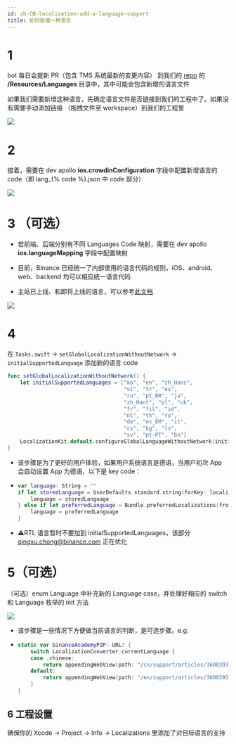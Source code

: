 ```yaml
---
id: zh-CN-localization-add-a-language-support
title: 如何新增一种语言
---
```


# 1

bot 每日会提新 PR（包含 TMS 系统最新的变更内容） 到我们的 [repo](https://git.toolsfdg.net/fe/ios-client) 的 **/Resources/Languages** 目录中，其中可能会包含新增的语言文件

如果我们需要新增这种语言，先确定语言文件是否链接到我们的工程中了。如果没有需要手动添加链接 （拖拽文件至 workspace）到我们的工程里

![](https://static.devfdg.net/static/mono-static/docs-ui/img/Localization-01.png)

# 2 

接着，需要在 dev apollo **ios.crowdinConfiguration** 字段中配置新增语言的 code（即 lang_{% code %}.json 中 code 部分）

![](https://static.devfdg.net/static/mono-static/docs-ui/img/Localization-02.png)

# 3 （可选）

- 若前端、后端分别有不同 Languages Code 映射，需要在 dev apollo **ios.languageMapping** 字段中配置映射

- 目前，Binance 已经统一了内部使用的语言代码的规则，iOS、android、web、backend 均可以相应统一语言代码

- 主站已上线、和即将上线的语言，可以参考[此文档](https://docs.google.com/spreadsheets/d/1zpSz2scY83E4v8oLoKAo558cY_1BqW1wzradAc7GMec/edit#gid=0)

![](https://static.devfdg.net/static/mono-static/docs-ui/img/Localization-03.png)

# 4 

在 `Tasks.swift` -> `setGlobalLocalizationWithoutNetwork` -> `initialSupportedLanguage` 添加新的语言 code
```swift
func setGlobalLocalizationWithoutNetwork() {
    let initialSupportedLanguages = ["ko", "en", "zh_Hans",
                                     "vi", "tr", "es",
                                     "ru", "pt_BR", "ja",
                                     "zh_Hant", "pl", "uk",
                                     "fr", "fil", "id",
                                     "nl", "th", "ro",
                                     "de", "es_EM", "it",
                                     "cs", "bg", "lv",
                                     "sv", "pt-PT", "bn"]
    LocalizationKit.default.configureGlobalLanguageWithoutNetwork(initialSupportedLanguages: initialSupportedLanguages)
}
```

  - 该步骤是为了更好的用户体验，如果用户系统语言是德语，当用户初次 App 会自动设置 App 为德语，以下是 key code：

  - ```swift
    var language: String = ""
    if let storedLanguage = UserDefaults.standard.string(forKey: localizeStorageKey) {
        language = storedLanguage
    } else if let preferredLanguage = Bundle.preferredLocalizations(from: initialSupportedLanguages).first {
        language = preferredLanguage
    }
    ```

- ⚠️RTL 语言暂时不要加到 initialSupportedLanguages，该部分 qingxu.chong@binance.com 正在优化

# 5（可选）

（可选）enum Language 中补充新的 Language case，并处理好相应的 switch 和 Language 枚举的 init 方法

![](https://static.devfdg.net/static/mono-static/docs-ui/img/Localization-04.png)

  - 该步骤是一些情况下方便做当前语言的判断，是可选步骤。e.g:

  - ```swift
    static var binanceAcademyP2P: URL? {
        switch LocalizationConverter.currentLanguage {
        case .chinese:
            return appendingWebView(path: "/cn/support/articles/360039384951")
        default:
            return appendingWebView(path: "/en/support/articles/360039384951")
        }
    }
    ```

## 6 工程设置

确保你的 Xcode -> Project -> Info -> Localizations 里添加了对目标语言的支持
